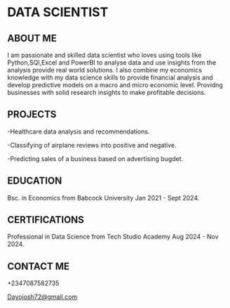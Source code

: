 # DATA SCIENTIST
## ABOUT ME
I am passionate and skilled data scientist who loves using tools like Python,SQl,Excel and PowerBI
to analyse data and use insights from the analysis provide real world solutions.
I also combine my economics knowledge with my data science skills to provide financial analysis and develop predictive
models on a macro and micro  economic level. Providng businesses with solid research insights to make profitable decisions.
## PROJECTS
-Healthcare data analysis and recommendations.

-Classifying of airplane reviews into positive and negative.

-Predicting sales of a business based on advertising bugdet.

## EDUCATION
Bsc. in Economics from Babcock University Jan 2021 - Sept 2024.
## CERTIFICATIONS
 Professional in Data Science from Tech Studio Academy Aug 2024 - Nov 2024.

## CONTACT ME
 +2347087582735
 
 Dayojosh72@gmail.com

